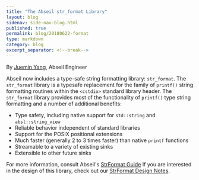 ```yaml
---
title: "The Abseil str_format Library"
layout: blog
sidenav: side-nav-blog.html
published: true
permalink: blog/20180622-format
type: markdown
category: blog
excerpt_separator: <!--break-->
---
```


By [Juemin Yang](mailto:jueminyang@google.com), Abseil Engineer

Abseil now includes a type-safe string formatting library: `str_format`.
The `str_format` library is a typesafe replacement for the family of
`printf()` string formatting routines within the `<cstdio>` standard
library header. The `str_format` library provides most of the functionality
of `printf()` type string formatting and a number of additional benefits:

* Type safety, including native support for `std::string` and `absl::string_view`
* Reliable behavior independent of standard libraries
* Support for the POSIX positional extensions
* Much faster (generally 2 to 3 times faster) than native `printf` functions
* Streamable to a variety of existing sinks
* Extensible to other future sinks

For more information, consult Abseil's [StrFormat Guide](/docs/cpp/guides/format)
If you are interested in the design of this library,
check out our [StrFormat Design Notes](/about/design/strformat).


